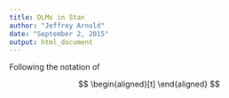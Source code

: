 ```yaml
---
title: DLMs in Stan
author: "Jeffrey Arnold"
date: "September 2, 2015"
output: html_document
---
```



Following the notation of

$$
\begin{aligned}[t]
\end{aligned}
$$
